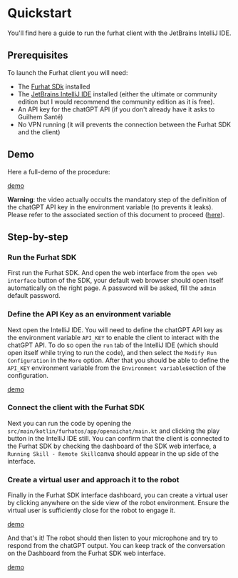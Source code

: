 # Quickstart
You'll find here a guide to run the furhat client with the JetBrains IntelliJ IDE.

## Prerequisites
To launch the Furhat client you will need:
- The [Furhat SDk](https://docs.furhat.io/getting_started/#installation) installed
- The [JetBrains IntelliJ IDE](https://www.jetbrains.com/idea/download/) installed (either the ultimate or community edition but I would recommend the community edition as it is free).
- An API key for the chatGPT API (if you don't already have it asks to Guilhem Santé)
- No VPN running (it will prevents the connection between the Furhat SDK and the client)


## Demo
Here a full-demo of the procedure:

[demo](https://github.com/hwu-social-alignment-robots-2025/alignment-social-robots/raw/main/res/video/demo.mp4)

**Warning**: the video actually occults the mandatory step of the definition of the chatGPT API key in the environment variable (to prevents it leaks). Please refer to the associated section of this document to proceed ([here](#define-the-api-key-as-an-environment-variable)).

## Step-by-step

### Run the Furhat SDK
First run the Furhat SDK. And open the web interface from the `open web interface` button of the SDK, your default web browser should open itself automatically on the right page. A password will be asked, fill the `admin` default password.

### Define the API Key as an environment variable
Next open the IntelliJ IDE. You will need to define the chatGPT API key as the environment variable `API_KEY` to enable the client to interact with the chatGPT API. To do so open the `run` tab of the IntelliJ IDE (which should open itself while trying to run the code), and then select the `Modify Run Configuration` in the `More` option. After that you should be able to define the `API_KEY` environment variable from the `Environment variable`section of the configuration.

[demo](https://github.com/hwu-social-alignment-robots-2025/alignment-social-robots/raw/main/res/video/environment.mp4)

### Connect the client with the Furhat SDK
Next you can run the code by opening the `src/main/kotlin/furhatos/app/openaichat/main.kt` and clicking the play button in the IntelliJ IDE still. You can confirm that the client is connected to the Furhat SDK by checking the dashboard of the SDK web interface, a `Running Skill - Remote Skill`canva should appear in the up side of the interface.

### Create a virtual user and approach it to the robot
Finally in the Furhat SDK interface dashboard, you can create a virtual user by clicking anywhere on the side view of the robot environment. Ensure the virtual user is sufficiently close for the robot to engage it.

[demo](https://github.com/hwu-social-alignment-robots-2025/alignment-social-robots/raw/main/res/video/virtual-user.mp4)

And that's it! The robot should then listen to your microphone and try to respond from the chatGPT output. You can keep track of the conversation on the Dashboard from the Furhat SDK web interface.

[demo](https://github.com/hwu-social-alignment-robots-2025/alignment-social-robots/raw/main/res/video/chat.mp4)
